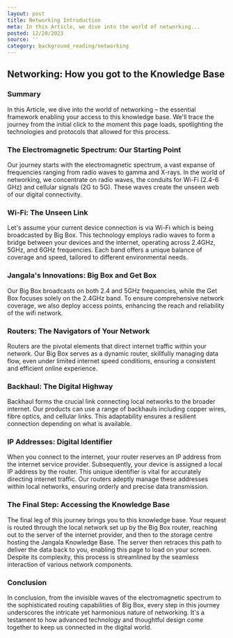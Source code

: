 ```yaml
---
layout: post
title: Networking Introduction
meta: In this Article, we dive into the world of networking...
posted: 12/20/2023
source: ''
category: background_reading/networking
---
```

## Networking: How you got to the Knowledge Base
### Summary
In this Article, we dive into the world of networking – the essential framework enabling your access to this knowledge base. We'll trace the journey from the initial click to the moment this page loads, spotlighting the  technologies and protocols that allowed for this process.

### The Electromagnetic Spectrum: Our Starting Point
Our journey starts with the electromagnetic spectrum, a vast expanse of frequencies ranging from radio waves to gamma and X-rays. In the world of networking, we concentrate on radio waves, the conduits for Wi-Fi (2.4-6 GHz) and cellular signals (2G to 5G). These waves create the unseen web of our digital connectivity.

### Wi-Fi: The Unseen Link
Let's assume your current device connection is via Wi-Fi which is being broadcasted by Big Box. This technology employs radio waves to form a bridge between your devices and the internet, operating across 2.4GHz, 5GHz, and 6GHz frequencies. Each band offers a unique balance of coverage and speed, tailored to different environmental needs.

### Jangala's Innovations: Big Box and Get Box
Our Big Box broadcasts on both 2.4 and 5GHz frequencies, while the Get Box focuses solely on the 2.4GHz band. To ensure comprehensive network coverage, we also deploy access points, enhancing the reach and reliability of the wifi network.

### Routers: The Navigators of Your Network
Routers are the pivotal elements that direct internet traffic within your network. Our Big Box serves as a dynamic router, skillfully managing data flow, even under limited internet speed conditions, ensuring a consistent and efficient online experience.

### Backhaul: The Digital Highway
Backhaul forms the crucial link connecting local networks to the broader internet. Our products can use a range of backhauls including copper wires, fibre optics, and cellular links. This adaptability ensures a resilient connection depending on what is available. 

### IP Addresses: Digital Identifier
When you connect to the internet, your router reserves an IP address from the internet service provider. Subsequently, your device is assigned a local IP address by the router. This unique identifier is vital for accurately directing internet traffic. Our routers adeptly manage these addresses within local networks, ensuring orderly and precise data transmission.

### The Final Step: Accessing the Knowledge Base
The final leg of this journey brings you to this knowledge base. Your request is routed through the local network set up by the Big Box router, reaching out to the server of the internet provider, and then to the storage centre hosting the Jangala Knowledge Base. The server then retraces this path to deliver the data back to you, enabling this page to load on your screen. Despite its complexity, this process is streamlined by the seamless interaction of various network components.

### Conclusion
In conclusion, from the invisible waves of the electromagnetic spectrum to the sophisticated routing capabilities of Big Box, every step in this journey underscores the intricate yet harmonious nature of networking. It's a testament to how advanced technology and thoughtful design come together to keep us connected in the digital world.
